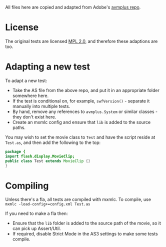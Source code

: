 All files here are copied and adapted from Adobe's [avmplus repo](https://github.com/adobe/avmplus/tree/65a05927767f3735db37823eebf7d743531f5d37/test/acceptance).

# License
The original tests are licensed [MPL 2.0](http://mozilla.org/MPL/2.0/), and therefore these adaptions are too.

# Adapting a new test
To adapt a new test:
- Take the AS file from the above repo, and put it in an appropriate folder somewhere here.
- If the test is conditional on, for example, `swfVersion()` - separate it manually into multiple tests.
- By hand, remove any references to `avmplus.System` or similar classes - they don't exist here.
- Create an mxmlc config and ensure that `lib` is added to the source paths.

You may wish to set the movie class to `Test` and have the script reside at `Test.as`, and then add the following to the top:
```actionscript
package {
import flash.display.MovieClip;
public class Test extends MovieClip {}
}
```

# Compiling
Unless there's a fla, all tests are compiled with mxmlc. To compile, use `mxmlc -load-config+=config.xml Test.as`

If you need to make a fla then:
- Ensure that the `lib` folder is added to the source path of the movie, so it can pick up Assert/Util.
- If required, disable Strict Mode in the AS3 settings to make some tests compile.
